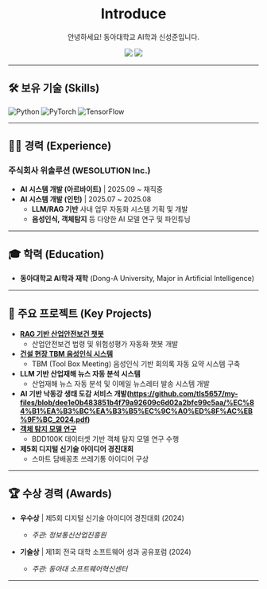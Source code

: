<div align="center">
<h1> Introduce</h1>
</div>

<div align="center">
<p>안녕하세요! 동아대학교 AI학과 신성준입니다.</p>
<a href="mailto:cyd1642@naver.com"><img src="https://img.shields.io/badge/Email-cyd1642%40naver.com-D14836?style=flat-square&logo=Gmail&logoColor=white"/></a>
<a href="https://github.com/tls5657"><img src="https://img.shields.io/badge/GitHub-tls5657-181717?style=flat-square&logo=GitHub&logoColor=white"/></a>
</div>

---

## 🛠️ 보유 기술 (Skills)
![Python](https://img.shields.io/badge/Python-3776AB?style=flat-square&logo=python&logoColor=white)
![PyTorch](https://img.shields.io/badge/PyTorch-EE4C2C?style=flat-square&logo=pytorch&logoColor=white)
![TensorFlow](https://img.shields.io/badge/TensorFlow-FF6F00?style=flat-square&logo=tensorflow&logoColor=white)

---

## 👨‍💻 경력 (Experience)

### 주식회사 위솔루션 (WESOLUTION Inc.)

* **AI 시스템 개발 (아르바이트)** | 2025.09 ~ 재직중
* **AI 시스템 개발 (인턴)** | 2025.07 ~ 2025.08
    * **LLM/RAG 기반** 사내 업무 자동화 시스템 기획 및 개발
    * **음성인식, 객체탐지** 등 다양한 AI 모델 연구 및 파인튜닝

---

## 🎓 학력 (Education)

* **동아대학교 AI학과 재학** (Dong-A University, Major in Artificial Intelligence)

---

## 🚀 주요 프로젝트 (Key Projects)

* **[RAG 기반 산업안전보건 챗봇](https://github.com/tls5657/WESOLUTION_RAG_LLM)**
    * 산업안전보건 법령 및 위험성평가 자동화 챗봇 개발
* **[건설 현장 TBM 음성인식 시스템](https://github.com/tls5657/WESOLUTION-TBM-Summarizer)**
    * TBM (Tool Box Meeting) 음성인식 기반 회의록 자동 요약 시스템 구축
* **LLM 기반 산업재해 뉴스 자동 분석 시스템**
    * 산업재해 뉴스 자동 분석 및 이메일 뉴스레터 발송 시스템 개발
* **AI 기반 낙동강 생태 도감 서비스 개발(https://github.com/tls5657/my-files/blob/dee1e0b483851b4f79a92609c6d02a2bfc99c5aa/%EC%84%B1%EA%B3%BC%EA%B3%B5%EC%9C%A0%ED%8F%AC%EB%9F%BC_2024.pdf)**
* **[객체 탐지 모델 연구](https://github.com/tls5657/Object-Detection-Research)**
    * BDD100K 데이터셋 기반 객체 탐지 모델 연구 수행
* **제5회 디지털 신기술 아이디어 경진대회**
    * 스마트 담배꽁초 쓰레기통 아이디어 구상
   

---

## 🏆 수상 경력 (Awards)
* **우수상** | 제5회 디지털 신기술 아이디어 경진대회 (2024)
    * *주관: 정보통신산업진흥원*
      
* **기술상** | 제1회 전국 대학 소프트웨어 성과 공유포럼 (2024)
    * *주관: 동아대 소프트웨어혁신센터*

---
